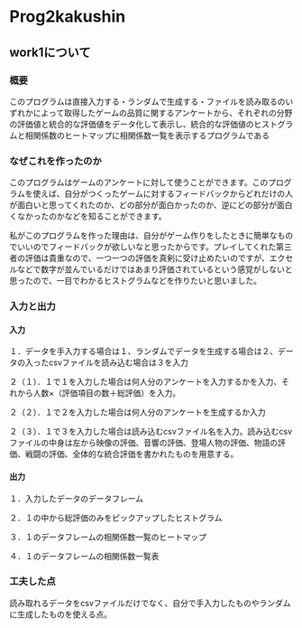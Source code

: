 # Prog2kakushin
## work1について
### 概要

このプログラムは直接入力する・ランダムで生成する・ファイルを読み取るのいずれかによって取得したゲームの品質に関するアンケートから、それぞれの分野の評価値と統合的な評価値をデータ化して表示し、統合的な評価値のヒストグラムと相関係数のヒートマップに相関係数一覧を表示するプログラムである

### なぜこれを作ったのか

このプログラムはゲームのアンケートに対して使うことができます。このプログラムを使えば、自分がつくったゲームに対するフィードバックからどれだけの人が面白いと思ってくれたのか、どの部分が面白かったのか、逆にどの部分が面白くなかったのかなどを知ることができます。

私がこのプログラムを作った理由は、自分がゲーム作りをしたときに簡単なものでいいのでフィードバックが欲しいなと思ったからです。プレイしてくれた第三者の評価は貴重なので、一つ一つの評価を真剣に受け止めたいのですが、エクセルなどで数字が並んでいるだけではあまり評価されているという感覚がしないと思ったので、一目でわかるヒストグラムなどを作りたいと思いました。

### 入力と出力

#### 入力

１．データを手入力する場合は１、ランダムでデータを生成する場合は２、データの入ったcsvファイルを読み込む場合は３を入力

２（１）．１で１を入力した場合は何人分のアンケートを入力するかを入力、それから人数×（評価項目の数＋総評価）を入力。

２（２）．１で２を入力した場合は何人分のアンケートを生成するか入力

２（３）．１で３を入力した場合は読み込むcsvファイル名を入力。読み込むcsvファイルの中身は左から映像の評価、音響の評価、登場人物の評価、物語の評価、戦闘の評価、全体的な統合評価を書かれたものを用意する。

#### 出力

１．入力したデータのデータフレーム

２．１の中から総評価のみをピックアップしたヒストグラム

３．１のデータフレームの相関係数一覧のヒートマップ

４．１のデータフレームの相関係数一覧表

### 工夫した点

読み取れるデータをcsvファイルだけでなく、自分で手入力したものやランダムに生成したものを使える点。
